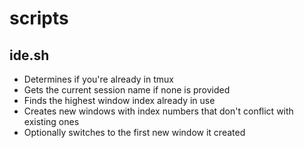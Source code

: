 # scripts

## ide.sh

- Determines if you're already in tmux
- Gets the current session name if none is provided
- Finds the highest window index already in use
- Creates new windows with index numbers that don't conflict with existing ones
- Optionally switches to the first new window it created

